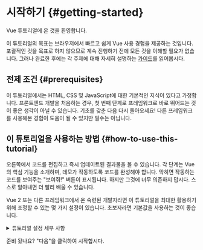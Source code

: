 # 시작하기 {#getting-started}

Vue 튜토리얼에 온 것을 환영합니다.

이 튜토리얼의 목표는 브라우저에서 빠르고 쉽게 Vue 사용 경험을 제공하는 것입니다.
포괄적인 것을 목표로 하지 않으므로 계속 진행하기 전에 모든 것을 이해할 필요가 없습니다.
그러나 완료한 후에는 각 주제에 대해 자세히 설명하는 <a target="_blank" href="/guide/introduction.html">가이드</a>를 읽어봅시다.

## 전제 조건 {#prerequisites}

이 튜토리얼에서는 HTML, CSS 및 JavaScript에 대한 기본적인 지식이 있다고 가정합니다.
프론트엔드 개발을 처음하는 경우, 첫 번째 단계로 프레임워크로 바로 뛰어드는 것이 좋은 생각이 아닐 수 있습니다.
기초를 갖춘 다음 다시 돌아오세요!
다른 프레임워크를 사용해본 경험이 도움이 될 수 있지만 필수는 아닙니다.

## 이 튜토리얼을 사용하는 방법 {#how-to-use-this-tutorial}

오른쪽에서 코드를 편집하고 즉시 업데이트된 결과물을 볼 수 있습니다.
각 단계는 Vue의 핵심 기능을 소개하며, 데모가 작동하도록 코드를 완성해야 합니다.
막히면 작동하는 코드를 보여주는 "보여줘!" 버튼이 표시됩니다.
하지만 그것에 너무 의존하지 맙시다.
스스로 알아내면 더 빨리 배울 수 있습니다.

Vue 2 또는 다른 프레임워크에서 온 숙련된 개발자라면 이 튜토리얼을 최대한 활용하기 위해 조정할 수 있는 몇 가지 설정이 있습니다.
초보자라면 기본값을 사용하는 것이 좋습니다.

<details>
<summary>튜토리얼 설정 세부 사항</summary>

- Vue는 옵션 API와 컴포지션 API의 두 가지 API 스타일을 제공합니다.
  이 튜토리얼은 두 스타일 모두에서 작동하도록 설계되었습니다.
  상단의 API 스타일 설정 스위치를 사용하여 원하는 스타일을 선택할 수 있습니다.
  <a target="_blank" href="/guide/introduction.html#api-styles">API 스타일에 대해 자세히 알아보기</a>

- SFC 또는 HTML 모드로 전환할 수도 있습니다.
  전자는 대부분의 개발자가 빌드 과정에서 Vue를 사용할 때 사용하는 <a target="_blank" href="/guide/introduction.html#single-file-components">싱글 파일 컴포넌트</a>(SFC) 형식의 코드 예제를 보여줍니다.
  HTML 모드는 빌드 과정 없이 사용법을 보여줍니다.

</details>

준비 됬나요?
"다음"을 클릭하여 시작합시다.
